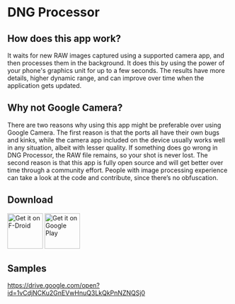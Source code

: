 # DNG Processor

## How does this app work?
It waits for new RAW images captured using a supported camera app, and then processes them in the background.
It does this by using the power of your phone's graphics unit for up to a few seconds.
The results have more details, higher dynamic range, and can improve over time when the application gets updated.

## Why not Google Camera?
There are two reasons why using this app might be preferable over using Google Camera.
The first reason is that the ports all have their own bugs and kinks, while the camera app included on the device usually works well in any situation, albeit with lesser quality.
If something does go wrong in DNG Processor, the RAW file remains, so your shot is never lost.
The second reason is that this app is fully open source and will get better over time through a community effort.
People with image processing experience can take a look at the code and contribute, since there’s no obfuscation.

## Download

[<img src="https://fdroid.gitlab.io/artwork/badge/get-it-on.png"
     alt="Get it on F-Droid"
     height="80">](https://f-droid.org/packages/amirz.dngprocessor/)
[<img src="https://play.google.com/intl/en_us/badges/images/generic/en-play-badge.png"
     alt="Get it on Google Play"
     height="80">](https://play.google.com/store/apps/details?id=amirz.dngprocessor)

## Samples
https://drive.google.com/open?id=1vCdjNCKu2GnEVwHnuQ3LkQkPnNZNQSj0
